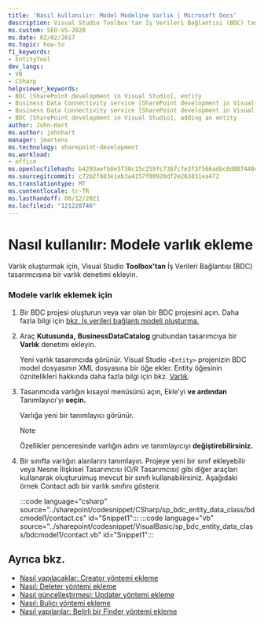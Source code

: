 ```yaml
---
title: 'Nasıl kullanılır: Model Modeline Varlık | Microsoft Docs'
description: Visual Studio Toolbox'tan İş Verileri Bağlantısı (BDC) tasarımcısına varlık denetimi ekleyerek modele varlık ekleyin.
ms.custom: SEO-VS-2020
ms.date: 02/02/2017
ms.topic: how-to
f1_keywords:
- EntityTool
dev_langs:
- VB
- CSharp
helpviewer_keywords:
- BDC [SharePoint development in Visual Studio], entity
- Business Data Connectivity service [SharePoint development in Visual Studio], adding an entity
- Business Data Connectivity service [SharePoint development in Visual Studio], entity
- BDC [SharePoint development in Visual Studio], adding an entity
author: John-Hart
ms.author: johnhart
manager: jmartens
ms.technology: sharepoint-development
ms.workload:
- office
ms.openlocfilehash: b4293aefb0e5730c15c259fc7367cfe3f3f566adbc8d80744846274f95706287
ms.sourcegitcommit: c72b2f603e1eb3a4157f00926df2e263831ea472
ms.translationtype: MT
ms.contentlocale: tr-TR
ms.lasthandoff: 08/12/2021
ms.locfileid: "121228746"
---
```

# <a name="how-to-add-an-entity-to-a-model"></a>Nasıl kullanılır: Modele varlık ekleme
  Varlık oluşturmak için, Visual Studio **Toolbox'tan** İş Verileri Bağlantısı (BDC) tasarımcısına bir varlık denetimi ekleyin.

### <a name="to-add-an-entity-to-the-model"></a>Modele varlık eklemek için

1. Bir BDC projesi oluşturun veya var olan bir BDC projesini açın. Daha fazla bilgi için [bkz. İş verileri bağlantı modeli oluşturma.](../sharepoint/creating-a-business-data-connectivity-model.md)

2. Araç **Kutusunda,** **BusinessDataCatalog** grubundan tasarımcıya bir **Varlık** denetimi ekleyin.

     Yeni varlık tasarımcıda görünür. Visual Studio `<Entity>` projenizin BDC model dosyasının XML dosyasına bir öğe ekler. Entity öğesinin öznitelikleri hakkında daha fazla bilgi için bkz. [Varlık](/previous-versions/office/developer/sharepoint-2010/ee558325(v=office.14)).

3. Tasarımcıda varlığın kısayol menüsünü açın, Ekle'yi **ve ardından** Tanımlayıcı'yı **seçin.**

     Varlığa yeni bir tanımlayıcı görünür.

    > [!NOTE]
    > Özellikler penceresinde varlığın adını ve tanımlayıcıyı **değiştirebilirsiniz.**

4. Bir sınıfta varlığın alanlarını tanımlayın. Projeye yeni bir sınıf ekleyebilir veya Nesne İlişkisel Tasarımcısı (O/R Tasarımcısı) gibi diğer araçları kullanarak oluşturulmuş mevcut bir sınıfı kullanabilirsiniz. Aşağıdaki örnek Contact adlı bir varlık sınıfını gösterir.

    :::code language="csharp" source="../sharepoint/codesnippet/CSharp/sp_bdc_entity_data_class/bdcmodel1/contact.cs" id="Snippet1":::
    :::code language="vb" source="../sharepoint/codesnippet/VisualBasic/sp_bdc_entity_data_class/bdcmodel1/contact.vb" id="Snippet1":::

## <a name="see-also"></a>Ayrıca bkz.
- [Nasıl yapılacaklar: Creator yöntemi ekleme](../sharepoint/how-to-add-a-creator-method.md)
- [Nasıl: Deleter yöntemi ekleme](../sharepoint/how-to-add-a-deleter-method.md)
- [Nasıl güncelleştirmesi: Updater yöntemi ekleme](../sharepoint/how-to-add-an-updater-method.md)
- [Nasıl: Bulıcı yöntemi ekleme](../sharepoint/how-to-add-a-finder-method.md)
- [Nasıl yapılanlar: Belirli bir Finder yöntemi ekleme](../sharepoint/how-to-add-a-specific-finder-method.md)
